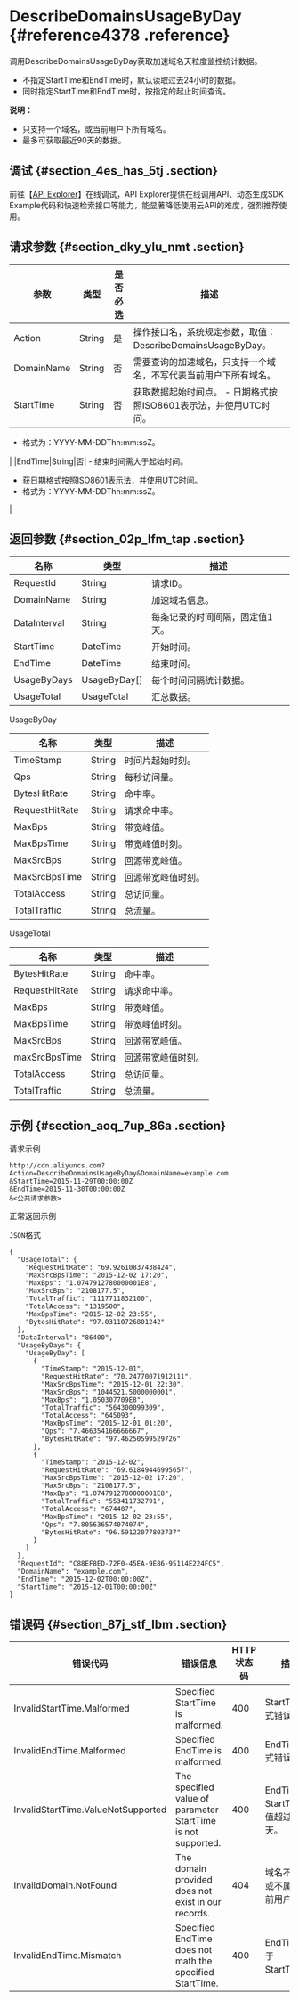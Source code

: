 # DescribeDomainsUsageByDay {#reference4378 .reference}

调用DescribeDomainsUsageByDay获取加速域名天粒度监控统计数据。

-   不指定StartTime和EndTime时，默认读取过去24小时的数据。
-   同时指定StartTime和EndTime时，按指定的起止时间查询。

**说明：** 

-   只支持一个域名，或当前用户下所有域名。
-   最多可获取最近90天的数据。

## 调试 {#section_4es_has_5tj .section}

前往【[API Explorer](https://api.aliyun.com/#/?product=Cdn&api=DescribeDomainsUsageByDay)】在线调试，API Explorer提供在线调用API、动态生成SDK Example代码和快速检索接口等能力，能显著降低使用云API的难度，强烈推荐使用。

## 请求参数 {#section_dky_ylu_nmt .section}

|参数|类型|是否必选|描述|
|--|--|----|--|
|Action|String|是|操作接口名，系统规定参数，取值：DescribeDomainsUsageByDay。|
|DomainName|String|否|需要查询的加速域名，只支持一个域名，不写代表当前用户下所有域名。|
|StartTime|String|否|获取数据起始时间点。 -   日期格式按照ISO8601表示法，并使用UTC时间。
-   格式为：YYYY-MM-DDThh:mm:ssZ。

 |
|EndTime|String|否| -   结束时间需大于起始时间。
-   获日期格式按照ISO8601表示法，并使用UTC时间。
-   格式为：YYYY-MM-DDThh:mm:ssZ。

 |

## 返回参数 {#section_02p_lfm_tap .section}

|名称|类型|描述|
|--|--|--|
|RequestId|String|请求ID。|
|DomainName|String|加速域名信息。|
|DataInterval|String|每条记录的时间间隔，固定值1天。|
|StartTime|DateTime|开始时间。|
|EndTime|DateTime|结束时间。|
|UsageByDays|UsageByDay\[\]|每个时间间隔统计数据。|
|UsageTotal|UsageTotal|汇总数据。|

UsageByDay

|名称|类型|描述|
|--|--|--|
|TimeStamp|String|时间片起始时刻。|
|Qps|String|每秒访问量。|
|BytesHitRate|String|命中率。|
|RequestHitRate|String|请求命中率。|
|MaxBps|String|带宽峰值。|
|MaxBpsTime|String|带宽峰值时刻。|
|MaxSrcBps|String|回源带宽峰值。|
|MaxSrcBpsTime|String|回源带宽峰值时刻。|
|TotalAccess|String|总访问量。|
|TotalTraffic|String|总流量。|

UsageTotal

|名称|类型|描述|
|--|--|--|
|BytesHitRate|String|命中率。|
|RequestHitRate|String|请求命中率。|
|MaxBps|String|带宽峰值。|
|MaxBpsTime|String|带宽峰值时刻。|
|MaxSrcBps|String|回源带宽峰值。|
|maxSrcBpsTime|String|回源带宽峰值时刻。|
|TotalAccess|String|总访问量。|
|TotalTraffic|String|总流量。|

## 示例 {#section_aoq_7up_86a .section}

请求示例

``` {#codeblock_r6s_7ax_xeo}
http://cdn.aliyuncs.com?Action=DescribeDomainsUsageByDay&DomainName=example.com
&StartTime=2015-11-29T00:00:00Z
&EndTime=2015-11-30T00:00:00Z
&<公共请求参数>
```

正常返回示例

`JSON`格式

``` {#codeblock_cfq_83m_nd4 .language-json}
{
  "UsageTotal": {
    "RequestHitRate": "69.92610837438424",
    "MaxSrcBpsTime": "2015-12-02 17:20",
    "MaxBps": "1.0747912780000001E8",
    "MaxSrcBps": "2108177.5",
    "TotalTraffic": "1117711832100",
    "TotalAccess": "1319500",
    "MaxBpsTime": "2015-12-02 23:55",
    "BytesHitRate": "97.03110726801242"
  },
  "DataInterval": "86400",
  "UsageByDays": {
    "UsageByDay": [
      {
        "TimeStamp": "2015-12-01",
        "RequestHitRate": "70.24770071912111",
        "MaxSrcBpsTime": "2015-12-01 22:30",
        "MaxSrcBps": "1044521.5000000001",
        "MaxBps": "1.050307709E8",
        "TotalTraffic": "564300099309",
        "TotalAccess": "645093",
        "MaxBpsTime": "2015-12-01 01:20",
        "Qps": "7.466354166666667",
        "BytesHitRate": "97.46250599529726"
      },
      {
        "TimeStamp": "2015-12-02",
        "RequestHitRate": "69.61849446995657",
        "MaxSrcBpsTime": "2015-12-02 17:20",
        "MaxSrcBps": "2108177.5",
        "MaxBps": "1.0747912780000001E8",
        "TotalTraffic": "553411732791",
        "TotalAccess": "674407",
        "MaxBpsTime": "2015-12-02 23:55",
        "Qps": "7.805636574074074",
        "BytesHitRate": "96.59122077803737"
      }
    ]
  },
  "RequestId": "C88EF8ED-72F0-45EA-9E86-95114E224FC5",
  "DomainName": "example.com",
  "EndTime": "2015-12-02T00:00:00Z",
  "StartTime": "2015-12-01T00:00:00Z"
}
```

## 错误码 {#section_87j_stf_lbm .section}

|错误代码|错误信息|HTTP 状态码|描述|
|----|----|--------|--|
|InvalidStartTime.Malformed|Specified StartTime is malformed.|400|StartTime格式错误。|
|InvalidEndTime.Malformed|Specified EndTime is malformed.|400|EndTime格式错误。|
|InvalidStartTime.ValueNotSupported|The specified value of parameter StartTime is not supported.|400|EndTime和StartTime差值超过90天。|
|InvalidDomain.NotFound|The domain provided does not exist in our records.|404|域名不存在或不属于当前用户。|
|InvalidEndTime.Mismatch|Specified EndTime does not math the specified StartTime.|400|EndTime小于StartTime。|

